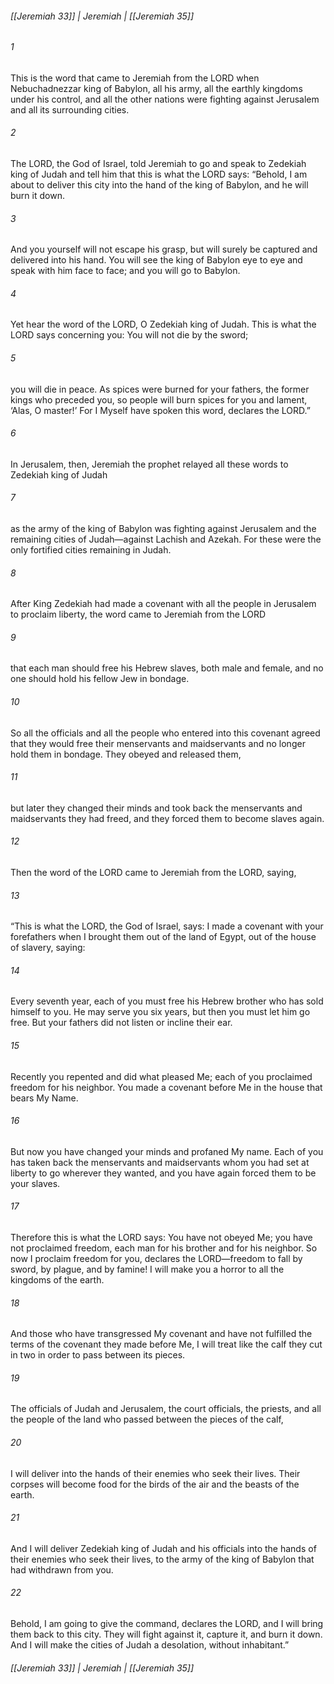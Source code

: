 ###### [[Jeremiah 33]] | Jeremiah | [[Jeremiah 35]]

###### 1
This is the word that came to Jeremiah from the LORD when Nebuchadnezzar king of Babylon, all his army, all the earthly kingdoms under his control, and all the other nations were fighting against Jerusalem and all its surrounding cities.
###### 2
The LORD, the God of Israel, told Jeremiah to go and speak to Zedekiah king of Judah and tell him that this is what the LORD says: “Behold, I am about to deliver this city into the hand of the king of Babylon, and he will burn it down.
###### 3
And you yourself will not escape his grasp, but will surely be captured and delivered into his hand. You will see the king of Babylon eye to eye and speak with him face to face; and you will go to Babylon.
###### 4
Yet hear the word of the LORD, O Zedekiah king of Judah. This is what the LORD says concerning you: You will not die by the sword;
###### 5
you will die in peace. As spices were burned for your fathers, the former kings who preceded you, so people will burn spices for you and lament, ‘Alas, O master!’ For I Myself have spoken this word, declares the LORD.”
###### 6
In Jerusalem, then, Jeremiah the prophet relayed all these words to Zedekiah king of Judah
###### 7
as the army of the king of Babylon was fighting against Jerusalem and the remaining cities of Judah—against Lachish and Azekah. For these were the only fortified cities remaining in Judah.
###### 8
After King Zedekiah had made a covenant with all the people in Jerusalem to proclaim liberty, the word came to Jeremiah from the LORD
###### 9
that each man should free his Hebrew slaves, both male and female, and no one should hold his fellow Jew in bondage.
###### 10
So all the officials and all the people who entered into this covenant agreed that they would free their menservants and maidservants and no longer hold them in bondage. They obeyed and released them,
###### 11
but later they changed their minds and took back the menservants and maidservants they had freed, and they forced them to become slaves again.
###### 12
Then the word of the LORD came to Jeremiah from the LORD, saying,
###### 13
“This is what the LORD, the God of Israel, says: I made a covenant with your forefathers when I brought them out of the land of Egypt, out of the house of slavery, saying:
###### 14
Every seventh year, each of you must free his Hebrew brother who has sold himself to you. He may serve you six years, but then you must let him go free. But your fathers did not listen or incline their ear.
###### 15
Recently you repented and did what pleased Me; each of you proclaimed freedom for his neighbor. You made a covenant before Me in the house that bears My Name.
###### 16
But now you have changed your minds and profaned My name. Each of you has taken back the menservants and maidservants whom you had set at liberty to go wherever they wanted, and you have again forced them to be your slaves.
###### 17
Therefore this is what the LORD says: You have not obeyed Me; you have not proclaimed freedom, each man for his brother and for his neighbor. So now I proclaim freedom for you, declares the LORD—freedom to fall by sword, by plague, and by famine! I will make you a horror to all the kingdoms of the earth.
###### 18
And those who have transgressed My covenant and have not fulfilled the terms of the covenant they made before Me, I will treat like the calf they cut in two in order to pass between its pieces.
###### 19
The officials of Judah and Jerusalem, the court officials, the priests, and all the people of the land who passed between the pieces of the calf,
###### 20
I will deliver into the hands of their enemies who seek their lives. Their corpses will become food for the birds of the air and the beasts of the earth.
###### 21
And I will deliver Zedekiah king of Judah and his officials into the hands of their enemies who seek their lives, to the army of the king of Babylon that had withdrawn from you.
###### 22
Behold, I am going to give the command, declares the LORD, and I will bring them back to this city. They will fight against it, capture it, and burn it down. And I will make the cities of Judah a desolation, without inhabitant.”

###### [[Jeremiah 33]] | Jeremiah | [[Jeremiah 35]]
